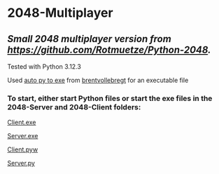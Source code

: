# **2048-Multiplayer**


## ***Small 2048 multiplayer version from https://github.com/Rotmuetze/Python-2048.***

Tested with Python 3.12.3

Used [auto py to exe](https://github.com/brentvollebregt/auto-py-to-exe) from [brentvollebregt](https://github.com/brentvollebregt) for an executable file

### To start, either start Python files or start the exe files in the 2048-Server and 2048-Client folders:


[Client.exe](https://github.com/Rotmuetze/Python-2048_Multiplayer/tree/main/2048-Client)

[Server.exe](https://github.com/Rotmuetze/Python-2048_Multiplayer/tree/main/2048-Server)

[Client.pyw](https://github.com/Rotmuetze/Python-2048_Multiplayer/blob/main/2048-Client.pyw)

[Server.py](https://github.com/Rotmuetze/Python-2048_Multiplayer/blob/main/2048-Server.py)



